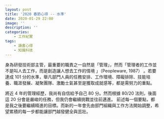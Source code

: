 ```yaml
---
layout: post
title: '2020 春節心得 -- 水準'
date: 2020-01-29 22:00
image: ''
description: ''
categories:
    - 工作紀實
tags:
    - 讀書心得
    - 知識科技
---
```


身為研發技術部主管，最重要的職責之一自然是「管理」，然而「管理者的工作並不是叫人去工作，而是創造讓人想去工作的情境 」（Peopleware, 1987）
。若要達成 101 分的水準，舉凡部門人員的任務安排、工作環境、障礙排除、技能培養、職涯發展、凝聚團隊、激勵士氣甚至是獲取成就感等，都是需努力的重點。

將近 4 年的管理經歷，我尚有自信給予自己 80 分。然而根據 80/20 法則，後面這 20 分會是嚴峻的任務，但我仍會繼續挑戰並往前邁進。
前述每一個要點，都是我之後要繼續精進的目標。而新的一年會先由部門組織與工作方法開始調整，希望累積的每一步都能讓部門越發健全與茁壯。
